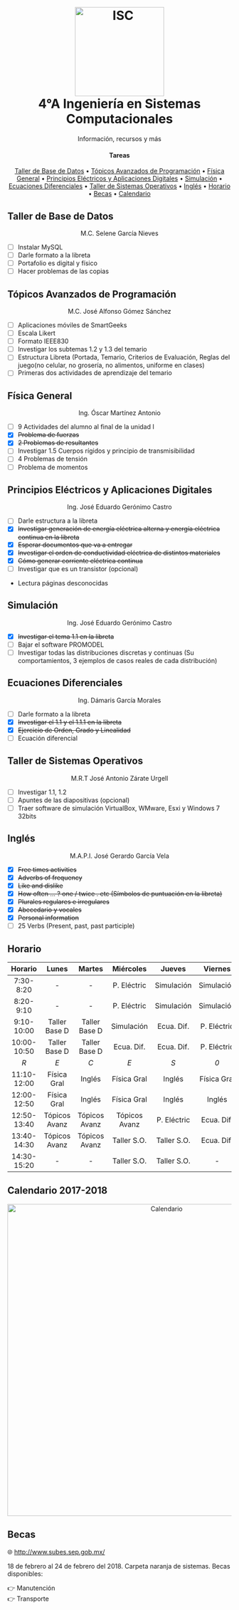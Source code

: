 <h1 align="center">
  <br>
  <img src="https://raw.githubusercontent.com/avexyk/TecnologicoLasChoapas/master/Front/itsch_isc.png" alt="ISC" width="200">
  <br>
  4°A Ingeniería en Sistemas Computacionales
  <br>
</h1>
  <p align="center">Información, recursos y más</p>

<h4 align="center">Tareas</h4>

<p align="center">
  <a href="#taller-de-base-de-datos">Taller de Base de Datos</a> •
  <a href="#tópicos-avanzados-de-programación">Tópicos Avanzados de Programación</a> •
  <a href="#física-general">Física General</a> •
  <a href="#principios-eléctricos-y-aplicaciones-digitales">Principios Eléctricos y Aplicaciones Digitales</a> •
  <a href="#simulación">Simulación</a> •
  <a href="#ecuaciones-diferenciales">Ecuaciones Diferenciales</a> •
  <a href="#taller-de-sistemas-operativos">Taller de Sistemas Operativos</a> •
  <a href="#inglés">Inglés</a> •
  <a href="#horario">Horario</a> •
  <a href="#becas">Becas</a> •
  <a href="#calendario-2017-2018">Calendario</a>
</p>

## Taller de Base de Datos
<p align="center">M.C. Selene García Nieves</p>

- [ ] Instalar MySQL
- [ ] Darle formato a la libreta
- [ ] Portafolio es digital y físico
- [ ] Hacer problemas de las copias

## Tópicos Avanzados de Programación
<p align="center">M.C. José Alfonso Gómez Sánchez</p>

- [ ] Aplicaciones móviles de SmartGeeks
- [ ] Escala Likert
- [ ] Formato IEEE830
- [ ] Investigar los subtemas 1.2 y 1.3 del temario
- [ ] Estructura Libreta (Portada, Temario, Criterios de Evaluación, Reglas del juego(no celular, no grosería, no alimentos, uniforme en clases)
- [ ] Primeras dos actividades de aprendizaje del temario

## Física General
<p align="center">Ing. Óscar Martínez Antonio</p>

- [ ] 9 Actividades del alumno al final de la unidad I
- [x] ~~Problema de fuerzas~~
- [x] ~~2 Problemas de resultantes~~
- [ ] Investigar 1.5 Cuerpos rígidos y principio de transmisibilidad
- [ ] 4 Problemas de tensión
- [ ] Problema de momentos

## Principios Eléctricos y Aplicaciones Digitales
<p align="center">Ing. José Eduardo Gerónimo Castro</p>

- [ ] Darle estructura a la libreta
- [x] ~~Investigar generación de energía eléctrica alterna y energía eléctrica continua en la libreta~~
- [x] ~~Esperar documentos que va a entregar~~
- [x] ~~Investigar el orden de conductividad eléctrica de distintos materiales~~
- [x] ~~Cómo generar corriente eléctrica continua~~
- [ ] Investigar que es un transistor (opcional)
- Lectura páginas desconocidas

## Simulación
<p align="center">Ing. José Eduardo Gerónimo Castro</p>

- [x] ~~Investigar el tema 1.1 en la libreta~~
- [ ] Bajar el software PROMODEL
- [ ] Investigar todas las distribuciones discretas y continuas (Su comportamientos, 3 ejemplos de casos reales de cada distribución)

## Ecuaciones Diferenciales
<p align="center">Ing. Dámaris García Morales</p>

- [ ] Darle formato a la libreta
- [x] ~~Investigar el 1.1 y el 1.1.1 en la libreta~~
- [x] ~~Ejercicio de Orden, Grado y Linealidad~~
- [ ] Ecuación diferencial

## Taller de Sistemas Operativos
<p align="center">M.R.T José Antonio Zárate Urgell</p>

- [ ] Investigar 1.1, 1.2
- [ ] Apuntes de las diapositivas (opcional)
- [ ] Traer software de simulación VirtualBox, WMware, Esxi y Windows 7 32bits

## Inglés
<p align="center">M.A.P.I. José Gerardo García Vela</p>

- [x] ~~Free times activities~~
- [x] ~~Adverbs of frequency~~
- [x] ~~Like and dislike~~
- [x] ~~How often ... ? one / twice . etc (Símbolos de puntuación en la libreta)~~
- [x] ~~Plurales regulares e irregulares~~
- [x] ~~Abecedario y vocales~~
- [x] ~~Personal information~~
- [ ] 25 Verbs (Present, past, past participle)

## Horario

| Horario       | Lunes         | Martes        | Miércoles     | Jueves       | Viernes      |
| :---:         |     :---:     |     :---:     |     :---:     |     :---:    |     :---:    |
| 7:30-8:20     | -             | -             | P. Eléctric   | Simulación   | Simulación   |
| 8:20-9:10     | -             | -             | P. Eléctric   | Simulación   | Simulación   |
| 9:10-10:00    | Taller Base D | Taller Base D | Simulación    | Ecua. Dif.   | P. Eléctric  |
| 10:00-10:50   | Taller Base D | Taller Base D | Ecua. Dif.    | Ecua. Dif.   | P. Eléctric  |
| *R*           | *E*           | *C*           | *E*           | *S*          | *0*          |      
| 11:10-12:00   | Física Gral   | Inglés        | Física Gral   | Inglés       | Física Gral  |
| 12:00-12:50   | Física Gral   | Inglés        | Física Gral   | Inglés       | Inglés       |
| 12:50-13:40   | Tópicos Avanz | Tópicos Avanz | Tópicos Avanz | P. Eléctric  | Ecua. Dif.   |
| 13:40-14:30   | Tópicos Avanz | Tópicos Avanz | Taller S.O.   | Taller S.O.  | Ecua. Dif.   |
| 14:30-15:20   | -             | -             | Taller S.O.   | Taller S.O.  | -            |

## Calendario 2017-2018

<p align="center"><img src="https://raw.githubusercontent.com/avexyk/TecnologicoLasChoapas/master/Semestre4/CalendarioEscolar20172018.jpeg" alt="Calendario" width="700"></p>

## Becas

:globe_with_meridians: http://www.subes.sep.gob.mx/
<br>
<p>18 de febrero al 24 de febrero del 2018. Carpeta naranja de sistemas. Becas disponibles:</p>

:point_right: Manutención
<br>
:point_right: Transporte
